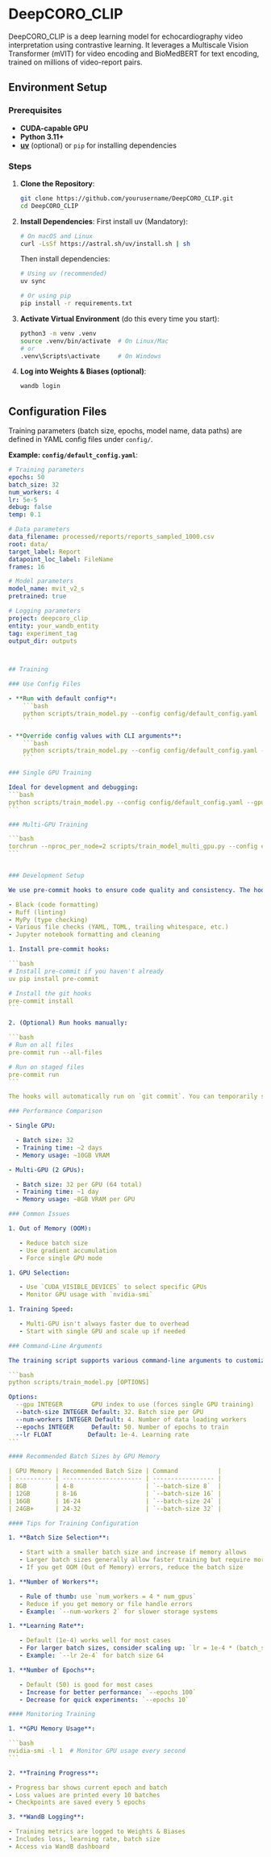 # DeepCORO_CLIP

DeepCORO_CLIP is a deep learning model for echocardiography video interpretation using contrastive learning. It leverages a Multiscale Vision Transformer (mVIT) for video encoding and BioMedBERT for text encoding, trained on millions of video-report pairs.

## Environment Setup

### Prerequisites

- **CUDA-capable GPU**
- **Python 3.11+**
- **[uv](https://github.com/ashttps://github.com/astral-sh/uvtral-sh/uv)** (optional) or `pip` for installing dependencies

### Steps

1. **Clone the Repository**:

   ```bash
   git clone https://github.com/yourusername/DeepCORO_CLIP.git
   cd DeepCORO_CLIP
   ```

1. **Install Dependencies**:
   First install uv (Mandatory):

   ```bash
   # On macOS and Linux
   curl -LsSf https://astral.sh/uv/install.sh | sh
   ```

   Then install dependencies:

   ```bash
   # Using uv (recommended)
   uv sync

   # Or using pip
   pip install -r requirements.txt
   ```

1. **Activate Virtual Environment** (do this every time you start):

   ```bash
   python3 -m venv .venv
   source .venv/bin/activate  # On Linux/Mac
   # or
   .venv\Scripts\activate     # On Windows
   ```

1. **Log into Weights & Biases (optional)**:

   ```bash
   wandb login
   ```

## Configuration Files

Training parameters (batch size, epochs, model name, data paths) are defined in YAML config files under `config/`.

**Example: `config/default_config.yaml`**:

````yaml
# Training parameters
epochs: 50
batch_size: 32
num_workers: 4
lr: 5e-5
debug: false
temp: 0.1

# Data parameters
data_filename: processed/reports/reports_sampled_1000.csv
root: data/
target_label: Report
datapoint_loc_label: FileName
frames: 16

# Model parameters
model_name: mvit_v2_s
pretrained: true

# Logging parameters
project: deepcoro_clip
entity: your_wandb_entity
tag: experiment_tag
output_dir: outputs



## Training

### Use Config Files

- **Run with default config**:
    ```bash
    python scripts/train_model.py --config config/default_config.yaml
    ```

- **Override config values with CLI arguments**:
    ```bash
    python scripts/train_model.py --config config/default_config.yaml --batch-size 16 --lr 0.0001
    ```

### Single GPU Training

Ideal for development and debugging:
```bash
python scripts/train_model.py --config config/default_config.yaml --gpu 0
```

### Multi-GPU Training

```bash
torchrun --nproc_per_node=2 scripts/train_model_multi_gpu.py --config config/default_config.yaml
```


### Development Setup

We use pre-commit hooks to ensure code quality and consistency. The hooks include:

- Black (code formatting)
- Ruff (linting)
- MyPy (type checking)
- Various file checks (YAML, TOML, trailing whitespace, etc.)
- Jupyter notebook formatting and cleaning

1. Install pre-commit hooks:

```bash
# Install pre-commit if you haven't already
uv pip install pre-commit

# Install the git hooks
pre-commit install
```

2. (Optional) Run hooks manually:

```bash
# Run on all files
pre-commit run --all-files

# Run on staged files
pre-commit run
```

The hooks will automatically run on `git commit`. You can temporarily skip them with `git commit --no-verify`.

### Performance Comparison

- Single GPU:

  - Batch size: 32
  - Training time: ~2 days
  - Memory usage: ~10GB VRAM

- Multi-GPU (2 GPUs):

  - Batch size: 32 per GPU (64 total)
  - Training time: ~1 day
  - Memory usage: ~8GB VRAM per GPU

### Common Issues

1. Out of Memory (OOM):

   - Reduce batch size
   - Use gradient accumulation
   - Force single GPU mode

1. GPU Selection:

   - Use `CUDA_VISIBLE_DEVICES` to select specific GPUs
   - Monitor GPU usage with `nvidia-smi`

1. Training Speed:

   - Multi-GPU isn't always faster due to overhead
   - Start with single GPU and scale up if needed

### Command-Line Arguments

The training script supports various command-line arguments to customize the training process:

```bash
python scripts/train_model.py [OPTIONS]

Options:
  --gpu INTEGER        GPU index to use (forces single GPU training)
  --batch-size INTEGER Default: 32. Batch size per GPU
  --num-workers INTEGER Default: 4. Number of data loading workers
  --epochs INTEGER     Default: 50. Number of epochs to train
  --lr FLOAT          Default: 1e-4. Learning rate
```

#### Recommended Batch Sizes by GPU Memory

| GPU Memory | Recommended Batch Size | Command           |
| ---------- | ---------------------- | ----------------- |
| 8GB        | 4-8                    | `--batch-size 8`  |
| 12GB       | 8-16                   | `--batch-size 16` |
| 16GB       | 16-24                  | `--batch-size 24` |
| 24GB+      | 24-32                  | `--batch-size 32` |

#### Tips for Training Configuration

1. **Batch Size Selection**:

   - Start with a smaller batch size and increase if memory allows
   - Larger batch sizes generally allow faster training but require more memory
   - If you get OOM (Out of Memory) errors, reduce the batch size

1. **Number of Workers**:

   - Rule of thumb: use `num_workers = 4 * num_gpus`
   - Reduce if you get memory or file handle errors
   - Example: `--num-workers 2` for slower storage systems

1. **Learning Rate**:

   - Default (1e-4) works well for most cases
   - For larger batch sizes, consider scaling up: `lr = 1e-4 * (batch_size/32)`
   - Example: `--lr 2e-4` for batch size 64

1. **Number of Epochs**:

   - Default (50) is good for most cases
   - Increase for better performance: `--epochs 100`
   - Decrease for quick experiments: `--epochs 10`

#### Monitoring Training

1. **GPU Memory Usage**:

```bash
nvidia-smi -l 1  # Monitor GPU usage every second
```

2. **Training Progress**:

- Progress bar shows current epoch and batch
- Loss values are printed every 10 batches
- Checkpoints are saved every 5 epochs

3. **WandB Logging**:

- Training metrics are logged to Weights & Biases
- Includes loss, learning rate, batch size
- Access via WandB dashboard
````
